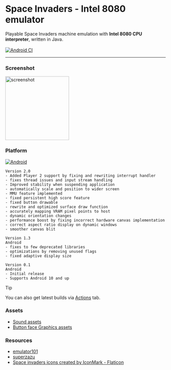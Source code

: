 # Space Invaders - Intel 8080 emulator

Playable Space Invaders machine emulation with **Intel 8080 CPU interpreter**, written in Java.\
\
[![Android CI](https://github.com/fireclouu/space_invaders_android/actions/workflows/android.yml/badge.svg?branch=master)](https://github.com/fireclouu/space_invaders_android/actions/workflows/android.yml)

---

### Screenshot

<img alt="screenshot" src="https://i.ibb.co/w7NhRXJ/Screenshot-2024-06-08-11-14-13-913-com-fireclouu-spaceinvadersemu.jpg" width="200"/>

### Platform

[![Android](https://img.shields.io/badge/Android-3DDC84?style=for-the-badge&logo=android&logoColor=white)](https://github.com/fireclouu/space_invaders_intel_8080_emu/releases/download/v2.0/app-release.apk)

```text
Version 2.0
- Added Player 2 support by fixing and rewriting interrupt handler
- fixes thread issues and input stream handling
- Improved stability when suspending application
- automatically scale and position to wider screen
- MMU feature implemented
- fixed persistent high score feature
- fixed button drawable
- rewrite and optimized surface draw function
- accurately mapping VRAM pixel points to host
- dynamic orientation changes
- performance boost by fixing incorrect hardware canvas implementation
- correct aspect ratio display on dynamic windows
- smoother canvas blit
```

```text
Version 1.3
Android
- fixes to few deprecated libraries
- optimizations by removing unused flags
- fixed adaptive display size
```

```text
Version 0.1
Android
- Initial release
- Supports Android 10 and up
```

> [!TIP]
> You can also get latest builds
> via [Actions](https://github.com/fireclouu/space_invaders_android/actions) tab.

### Assets

- [Sound assets](https://samples.mameworld.info/)
- [Button face Graphics assets](https://ya-webdesign.com)

### Resources

- [emulator101](http://emulator101.com/)
- [superzazu](https://github.com/superzazu/8080)
- <a href="https://www.flaticon.com/free-icons/space-invaders" title="space invaders icons">Space
  invaders icons created by IconMark - Flaticon</a>
